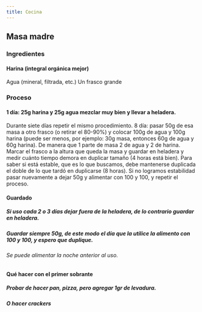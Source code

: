 ```yaml
---
title: Cocina
---
```


## Masa madre
### Ingredientes
#### Harina (integral orgánica mejor)
Agua (mineral, filtrada, etc.)
Un frasco grande
### Proceso
#### 1 día: 25g harina y 25g agua mezclar muy bien y llevar a heladera.
Durante siete días repetir el mismo procedimiento.
8 día: pasar 50g de esa masa a otro frasco (o retirar el 80-90%) y colocar 100g de agua y 100g harina (puede ser menos, por ejemplo: 30g masa, entonces 60g de agua y 60g harina). De manera que 1 parte de masa 2 de agua y 2 de harina. Marcar el frasco a la altura que queda la masa y guardar en heladera y medir cuánto tiempo demora en duplicar tamaño (4 horas está bien). Para saber si está estable, que es lo que buscamos, debe mantenerse duplicada el doble de lo que tardó en duplicarse (8 horas). Si no logramos estabilidad pasar nuevamente a dejar 50g y alimentar con 100 y 100, y repetir el proceso.
#### Guardado
##### Si uso cada 2 o 3 días dejar fuera de la heladera, de lo contrario guardar en heladera.
##### Guardar siempre 50g, de este modo el día que la utilice la alimento con 100 y 100, y espero que duplique.
###### Se puede alimentar la noche anterior al uso.
#### Qué hacer con el primer sobrante
##### Probar de hacer pan, pizza, pero agregar 1gr de levadura.
##### O hacer crackers
